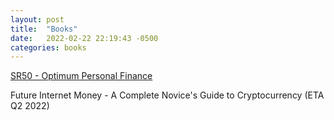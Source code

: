 ```yaml
---
layout: post
title:  "Books"
date:   2022-02-22 22:19:43 -0500
categories: books
---
```


[SR50 - Optimum Personal Finance](https://docs.google.com/document/d/1Va6BySu3akYa1SWyfu4Awht-jDD21Gd4p0qcxM8cSog/edit?usp=sharing)

Future Internet Money - A Complete Novice's Guide to Cryptocurrency (ETA Q2 2022)